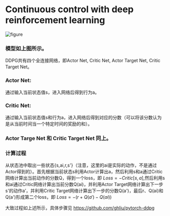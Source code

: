 # Continuous control with deep reinforcement learning

![figure](https://github.com/bgdpgz/Paper_self-understand/tree/main/Picture/image-20230412211938984.png)

### 模型如上图所示。

DDPG共有四个全连接网络，即Actor Net, Critic Net, Actor Target Net, Critic Target Net。

### Actor Net:

通过输入当前状态值s，进入网络后得到行为a。

### Critic Net:

通过输入当前状态值s和行为a，进入网络后得到对应的分数（可以将该分数认为是从当前时间当一个特定时间的奖励的和）。

### Actor Targe Net 和 Critic Target Net 同上。

### 计算过程

从状态池中取出一些状态{s,ai,r,s'}（注意，这里的ai是实际的动作，不是通过Actor得到的）。首先根据当前状态s利用Actor计算出a，然后利用s和a通过Critic网络计算出当前动作的分数Q，得到一个loss，即 $Loss=-Critic[s,a]$,然后利用s和ai通过Critic网络计算出当前分数Q(ai)，并利用Actor Target网络计算出下一步s'的动作a’，并利用Critic Target网络计算出下一步的分数Q(a')，最后r、Q(ai)和Q(a')形成第二个loss，即 $Loss=-(r+Q(a')-Q(ai))$

大致过程如上述所示，具体步骤见
https://github.com/ghliu/pytorch-ddpg
